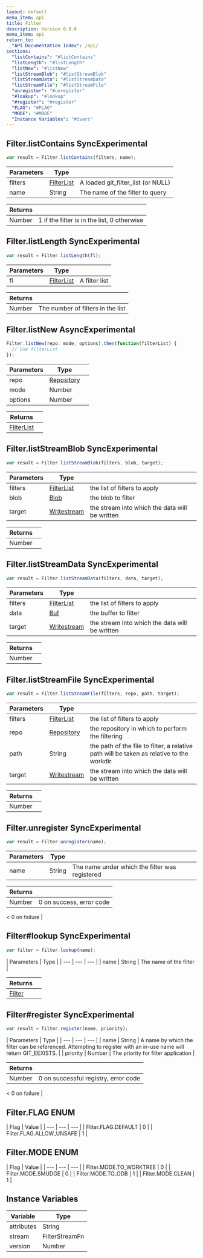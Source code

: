 ```yaml
---
layout: default
menu_item: api
title: Filter
description: Version 0.9.0
menu_item: api
return_to:
  "API Documentation Index": /api/
sections:
  "listContains": "#listContains"
  "listLength": "#listLength"
  "listNew": "#listNew"
  "listStreamBlob": "#listStreamBlob"
  "listStreamData": "#listStreamData"
  "listStreamFile": "#listStreamFile"
  "unregister": "#unregister"
  "#lookup": "#lookup"
  "#register": "#register"
  "FLAG": "#FLAG"
  "MODE": "#MODE"
  "Instance Variables": "#ivars"
---
```


## <a name="listContains"></a><span>Filter.</span>listContains <span class="tags"><span class="sync">Sync</span><span class="experimental">Experimental</span></span>

```js
var result = Filter.listContains(filters, name);
```

| Parameters | Type |   |
| --- | --- | --- |
| filters | [FilterList](/api/filter_list/) | A loaded git_filter_list (or NULL) |
| name | String | The name of the filter to query |

| Returns |  |
| --- | --- |
| Number |  1 if the filter is in the list, 0 otherwise |

## <a name="listLength"></a><span>Filter.</span>listLength <span class="tags"><span class="sync">Sync</span><span class="experimental">Experimental</span></span>

```js
var result = Filter.listLength(fl);
```

| Parameters | Type |   |
| --- | --- | --- |
| fl | [FilterList](/api/filter_list/) | A filter list |

| Returns |  |
| --- | --- |
| Number |  The number of filters in the list |

## <a name="listNew"></a><span>Filter.</span>listNew <span class="tags"><span class="async">Async</span><span class="experimental">Experimental</span></span>

```js
Filter.listNew(repo, mode, options).then(function(filterList) {
  // Use filterList
});
```

| Parameters | Type |   |
| --- | --- | --- |
| repo | [Repository](/api/repository/) |  |
| mode | Number |  |
| options | Number |  |

| Returns |  |
| --- | --- |
| [FilterList](/api/filter_list/) |  |

## <a name="listStreamBlob"></a><span>Filter.</span>listStreamBlob <span class="tags"><span class="sync">Sync</span><span class="experimental">Experimental</span></span>

```js
var result = Filter.listStreamBlob(filters, blob, target);
```

| Parameters | Type |   |
| --- | --- | --- |
| filters | [FilterList](/api/filter_list/) | the list of filters to apply |
| blob | [Blob](/api/blob/) | the blob to filter |
| target | [Writestream](/api/writestream/) | the stream into which the data will be written |

| Returns |  |
| --- | --- |
| Number |  |

## <a name="listStreamData"></a><span>Filter.</span>listStreamData <span class="tags"><span class="sync">Sync</span><span class="experimental">Experimental</span></span>

```js
var result = Filter.listStreamData(filters, data, target);
```

| Parameters | Type |   |
| --- | --- | --- |
| filters | [FilterList](/api/filter_list/) | the list of filters to apply |
| data | [Buf](/api/buf/) | the buffer to filter |
| target | [Writestream](/api/writestream/) | the stream into which the data will be written |

| Returns |  |
| --- | --- |
| Number |  |

## <a name="listStreamFile"></a><span>Filter.</span>listStreamFile <span class="tags"><span class="sync">Sync</span><span class="experimental">Experimental</span></span>

```js
var result = Filter.listStreamFile(filters, repo, path, target);
```

| Parameters | Type |   |
| --- | --- | --- |
| filters | [FilterList](/api/filter_list/) | the list of filters to apply |
| repo | [Repository](/api/repository/) | the repository in which to perform the filtering |
| path | String | the path of the file to filter, a relative path will be taken as relative to the workdir |
| target | [Writestream](/api/writestream/) | the stream into which the data will be written |

| Returns |  |
| --- | --- |
| Number |  |

## <a name="unregister"></a><span>Filter.</span>unregister <span class="tags"><span class="sync">Sync</span><span class="experimental">Experimental</span></span>

```js
var result = Filter.unregister(name);
```

| Parameters | Type |   |
| --- | --- | --- |
| name | String | The name under which the filter was registered |

| Returns |  |
| --- | --- |
| Number |  0 on success, error code 
<
0 on failure |

## <a name="lookup"></a><span>Filter#</span>lookup <span class="tags"><span class="sync">Sync</span><span class="experimental">Experimental</span></span>

```js
var filter = filter.lookup(name);
```

| Parameters | Type |
| --- | --- | --- |
| name | String | The name of the filter |

| Returns |  |
| --- | --- |
| [Filter](/api/filter/) |  |

## <a name="register"></a><span>Filter#</span>register <span class="tags"><span class="sync">Sync</span><span class="experimental">Experimental</span></span>

```js
var result = filter.register(name, priority);
```

| Parameters | Type |
| --- | --- | --- |
| name | String | A name by which the filter can be referenced. Attempting to register with an in-use name will return GIT_EEXISTS. |
| priority | Number | The priority for filter application |

| Returns |  |
| --- | --- |
| Number |  0 on successful registry, error code 
<
0 on failure |

## <a name="FLAG"></a><span>Filter.</span>FLAG <span class="tags"><span class="enum">ENUM</span></span>

| Flag | Value |
| --- | --- | --- |
| <span>Filter.FLAG.</span>DEFAULT | 0 |
| <span>Filter.FLAG.</span>ALLOW_UNSAFE | 1 |

## <a name="MODE"></a><span>Filter.</span>MODE <span class="tags"><span class="enum">ENUM</span></span>

| Flag | Value |
| --- | --- | --- |
| <span>Filter.MODE.</span>TO_WORKTREE | 0 |
| <span>Filter.MODE.</span>SMUDGE | 0 |
| <span>Filter.MODE.</span>TO_ODB | 1 |
| <span>Filter.MODE.</span>CLEAN | 1 |

## <a name="ivars"></a>Instance Variables

| Variable | Type |
| --- | --- |
| <a name="attributes"></a>attributes | String |
| <a name="stream"></a>stream | FilterStreamFn |
| <a name="version"></a>version | Number |

